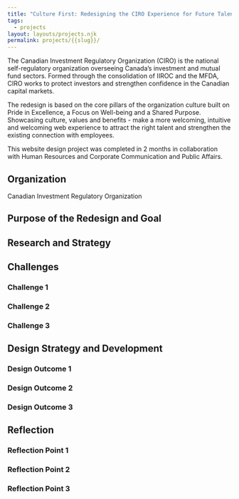 ```yaml
---
title: "Culture First: Redesigning the CIRO Experience for Future Talent"
tags:
  - projects
layout: layouts/projects.njk
permalink: projects/{{slug}}/
---
```

The Canadian Investment Regulatory Organization (CIRO) is the national self-regulatory organization overseeing Canada’s investment and mutual fund sectors. Formed through the consolidation of IIROC and the MFDA, CIRO works to protect investors and strengthen confidence in the Canadian capital markets.

The redesign is based on the core pillars of the organization culture built on Pride in Excellence, a Focus on Well-being and a Shared Purpose. Showcasing culture, values and benefits - make a more welcoming, intuitive and welcoming web experience to attract the right talent and strengthen the existing connection with employees.

This website design project was completed in 2 months in collaboration with Human Resources and Corporate Communication and Public Affairs.

## Organization
Canadian Investment Regulatory Organization

## Purpose of the Redesign and Goal

## Research and Strategy

## Challenges

### Challenge 1

### Challenge 2

### Challenge 3

## Design Strategy and Development

### Design Outcome 1

### Design Outcome 2

### Design Outcome 3

## Reflection

### Reflection Point 1

### Reflection Point 2

### Reflection Point 3
